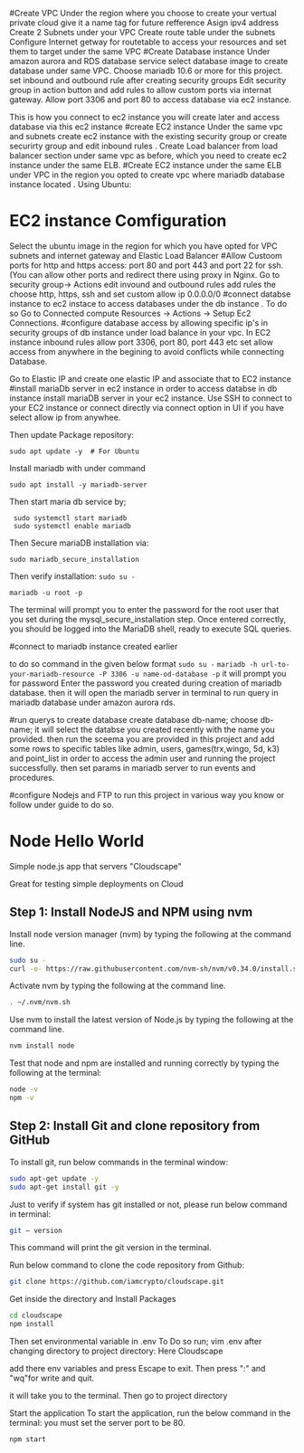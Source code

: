 #Create VPC
Under the region where you choose to create your vertual private cloud give it a name tag for future refference
Asign ipv4 address
Create 2 Subnets under your VPC
Create route table under the subnets
Configure Internet getway for routetable to access your resources and set them to target under the same VPC
#Create Database instance 
Under amazon aurora and RDS database service select database image to create database under same VPC.
Choose mariadb 10.6 or more for this project.
set inbound and outbound rule after creating security groups
Edit security group in action button and add rules to allow custom ports via internat gateway.
Allow port 3306 and port 80 to access database via ec2 instance.

This is how you connect to ec2 instance you will create later and access database via this ec2 instance
#create EC2 instance
Under the same vpc and subnets create ec2 instance with the existing security group or create securirty group and edit inbound rules .
Create Load balancer from load balancer section under same vpc as before, which you need to create ec2 instance under the same ELB.
#Create EC2 instance under the same ELB under VPC in the region you opted to create vpc where mariadb database instance located .
Using Ubuntu:
# EC2 instance Comfiguration
Select the ubuntu image in the region for which you have opted for VPC subnets and internet gateway and Elastic Load Balancer
#Allow Custoom ports for http and https access: port 80 and port 443 and port 22 for ssh.(You can allow other ports and redirect there using proxy in Nginx.
Go to security group-> Actions edit invound and outbound rules add rules the choose http, https, ssh and set custom allow ip 0.0.0.0/0
#connect databse instance to ec2 instace to access databases under the db instance .
To do so Go to Connected compute Resources -> Actions -> Setup Ec2 Connections.
#configure database access by allowing specific ip's in security groups of db instance under load balance in your vpc.
In EC2 instance inbound rules allow port 3306, port 80, port 443 etc set allow access from anywhere in the begining to avoid conflicts while connecting Database.

Go to Elastic IP and create one elastic IP and associate that to EC2 instance
#install mariaDb server in ec2 instance
in order to access databse in db instance install mariaDB server in your ec2 instance.
Use SSH to connect to your EC2 instance or connect directly via connect option in UI if you have select allow ip from anywhee.

 Then update Package repository:
 
 `sudo apt update -y  # For Ubuntu`

 Install mariadb with under command

 `sudo apt install -y mariadb-server`

 Then start maria db service by;
```
 sudo systemctl start mariadb
 sudo systemctl enable mariadb
```
 Then Secure mariaDB installation via:

 `sudo mariadb_secure_installation`

Then verify installation:
`sudo su -`

 `mariadb -u root -p`

 The terminal will prompt you to enter the password for the root user that you set during the mysql_secure_installation step.
 Once entered correctly, you should be logged into the MariaDB shell, ready to execute SQL queries.

 #connect to mariadb instance created earlier

 to do so command in the given below format
`sudo su -`
 `mariadb -h url-to-your-mariadb-resource -P 3306 -u name-od-database -p`
 it will prompt you for password
 Enter the password you created during creation of mariadb database.
 then it will open the mariadb server in terminal to run query in mariadb database under amazon aurora rds.

 #run querys to create database 
 create database db-name;
 choose db-name;
 it will select the databse you created recently with the name you provided.
 then run the sceema you are provided in this project and add some rows to specific tables like admin, users, 
 games(trx,wingo, 5d, k3) and point_list in order to access the admin user and running the project successfully.
 then set params in mariadb server to run events and procedures.

 #configure Nodejs and FTP to run this project in various way you know or follow under guide to do so.
 # Node Hello World

Simple node.js app that servers "Cloudscape"

Great for testing simple deployments on Cloud

## Step 1: Install NodeJS and NPM using nvm
Install node version manager (nvm) by typing the following at the command line.

```bash
sudo su -
curl -o- https://raw.githubusercontent.com/nvm-sh/nvm/v0.34.0/install.sh | bash
```
Activate nvm by typing the following at the command line.

```bash
. ~/.nvm/nvm.sh
```

Use nvm to install the latest version of Node.js by typing the following at the command line.

```bash
nvm install node
```

Test that node and npm are installed and running correctly by typing the following at the terminal:

```bash
node -v
npm -v
```

## Step 2: Install Git and clone repository from GitHub
To install git, run below commands in the terminal window:

```bash
sudo apt-get update -y
sudo apt-get install git -y
```

Just to verify if system has git installed or not, please run below command in terminal:
```bash
git — version
```

This command will print the git version in the terminal.

Run below command to clone the code repository from Github:

```bash
git clone https://github.com/iamcrypto/cloudscape.git
```

Get inside the directory and Install Packages

```bash
cd cloudscape
npm install
```
Then set environmental variable in .env
To Do so run;
vim .env after changing directory to project directory: Here Cloudscape

add there env variables and press Escape to exit.
Then press ":" and "wq"for write and quit. 

it will take you to the terminal.
Then go to project directory

Start the application
To start the application, run the below command in the terminal:
 you must set the server port to be 80.
```bash
npm start
```


 
 











